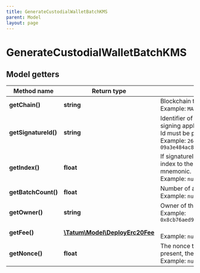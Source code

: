 ```yaml
---
title: GenerateCustodialWalletBatchKMS
parent: Model
layout: page
---
```


# GenerateCustodialWalletBatchKMS

## Model getters

Method name | Return type | Description | Notes
------------ | ------------- | ------------- | -------------
**getChain()** | **string** | Blockchain to work with. <br>Example: `MATIC` |
**getSignatureId()** | **string** | Identifier of the private key associated in signing application. Private key, or signature Id must be present. <br>Example: `26d3883e-4e17-48b3-a0ee-09a3e484ac83` |
**getIndex()** | **float** | If signatureId is mnemonic-based, this is the index to the specific address from that mnemonic. <br>Example: `null` | [optional]
**getBatchCount()** | **float** | Number of addresses to generate. <br>Example: `null` |
**getOwner()** | **string** | Owner of the addresses. <br>Example: `0x8cb76aed9c5e336ef961265c6079c14e9cd3d2ea` |
**getFee()** | [**\Tatum\Model\DeployErc20Fee**](../DeployErc20Fee) |  <br>Example: `null` | [optional]
**getNonce()** | **float** | The nonce to be set to the transaction; if not present, the last known nonce will be used <br>Example: `null` | [optional]

